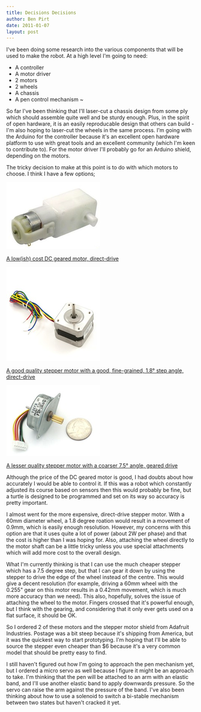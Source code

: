 ```yaml
---
title: Decisions Decisions
author: Ben Pirt
date: 2011-01-07
layout: post
---
```


I've been doing some research into the various components that will be used to make the robot. At a high level I'm going to need:

 * A controller
 * A motor driver
 * 2 motors
 * 2 wheels
 * A chassis
 * A pen control mechanism
~

So far I've been thinking that I'll laser-cut a chassis design from some ply which should assemble quite well and be sturdy enough. Plus, in the spirit of open hardware, it is an easily reproducable design that others can build - I'm also hoping to laser-cut the wheels in the same process. I'm going with the Arduino for the controller because it's an excellent open hardware platform to use with great tools and an excellent community (which I'm keen to contribute to). For the motor driver I'll probably go for an Arduino shield, depending on the motors.

The tricky decision to make at this point is to do with which motors to choose. I think I have a few options;

![Geared motor](/assets/geared_motor.jpg "Geared motor")

[A low(ish) cost DC geared motor, direct-drive](http://www.solarbotics.com/products/gm3/)

![Stepper motor](/assets/large_stepper.jpg "Stepper motor")

[A good quality stepper motor with a good, fine-grained, 1.8&deg; step angle, direct-drive](http://www.skpang.co.uk/catalog/product_info.php?products_id=673)

![Small stepper motor](/assets/small_stepper.jpg "Small stepper motor")

[A lesser quality stepper motor with a coarser 7.5&deg; angle, geared drive](http://www.adafruit.com/index.php?main_page=product_info&products_id=168)

Although the price of the DC geared motor is good, I had doubts about how accurately I would be able to control it. If this was a robot which constantly adjusted its course based on sensors then this would probably be fine, but a turtle is designed to be programmed and set on its way so accuracy is pretty important.

I almost went for the more expensive, direct-drive stepper motor. With a 60mm diameter wheel, a 1.8 degree roation would result in a movement of 0.9mm, which is easily enough resolution. However, my concerns with this option are that it uses quite a lot of power (about 2W per phase) and that the cost is higher than I was hoping for. Also, attaching the wheel directly to the motor shaft can be a little tricky unless you use special attachments which will add more cost to the overall design.

What I'm currently thinking is that I can use the much cheaper stepper which has a 7.5 degree step, but that I can gear it down by using the stepper to drive the edge of the wheel instead of the centre. This would give a decent resolution (for example, driving a 60mm wheel with the 0.255" gear on this motor results in a 0.42mm movement, which is much more accuracy than we need). This also, hopefully, solves the issue of attaching the wheel to the motor. Fingers crossed that it's powerful enough, but I think with the gearing, and considering that it only ever gets used on a flat surface, it should be OK.

So I ordered 2 of these motors and the stepper motor shield from Adafruit Industries. Postage was a bit steep because it's shipping from America, but it was the quickest way to start prototyping. I'm hoping that I'll be able to source the stepper even cheaper than $6 because it's a very common model that should be pretty easy to find.

I still haven't figured out how I'm going to approach the pen mechanism yet, but I ordered a micro servo as well because I figure it might be an approach to take. I'm thinking that the pen will be attached to an arm with an elastic band, and I'll use another elastic band to apply downwards pressure. So the servo can raise the arm against the pressure of the band. I've also been thinking about how to use a solenoid to switch a bi-stable mechanism between two states but haven't cracked it yet.